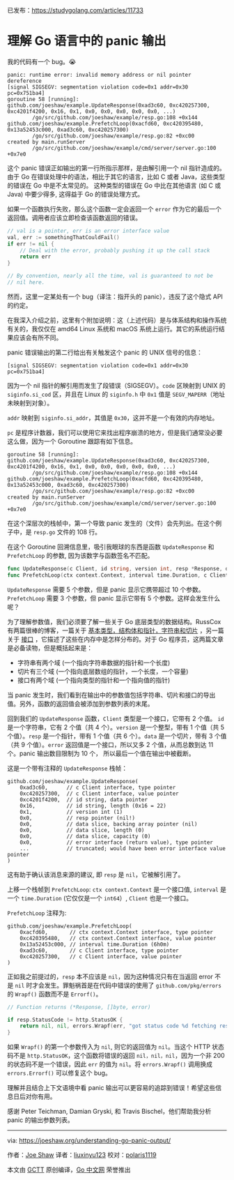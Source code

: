 ﻿已发布：https://studygolang.com/articles/11733

# 理解 Go 语言中的 panic 输出

我的代码有一个 bug。😭

```
panic: runtime error: invalid memory address or nil pointer dereference
[signal SIGSEGV: segmentation violation code=0x1 addr=0x30 pc=0x751ba4]
goroutine 58 [running]:
github.com/joeshaw/example.UpdateResponse(0xad3c60, 0xc420257300, 0xc4201f4200, 0x16, 0x1, 0x0, 0x0, 0x0, 0x0, 0x0, ...)
        /go/src/github.com/joeshaw/example/resp.go:108 +0x144
github.com/joeshaw/example.PrefetchLoop(0xacfd60, 0xc420395480, 0x13a52453c000, 0xad3c60, 0xc420257300)
        /go/src/github.com/joeshaw/example/resp.go:82 +0xc00
created by main.runServer
        /go/src/github.com/joeshaw/example/cmd/server/server.go:100 +0x7e0
```

这个 panic 错误正如输出的第一行所指示那样，是由解引用一个 nil 指针造成的。由于 Go 在错误处理中的语法，相比于其它的语言，比如 C 或者 Java，这些类型的错误在 Go 中是不太常见的。
这种类型的错误在 Go 中比在其他语言 (如 C 或 Java) 中要少得多, 这得益于 Go 的错误处理方式。

如果一个函数执行失败，那么这个函数一定会返回一个 `error` 作为它的最后一个返回值。调用者应该立即检查该函数返回的错误。

```go
// val is a pointer, err is an error interface value
val, err := somethingThatCouldFail()
if err != nil {
    // Deal with the error, probably pushing it up the call stack
    return err
}

// By convention, nearly all the time, val is guaranteed to not be
// nil here.
```

然而，这里一定某处有一个 bug（译注：指开头的 panic），违反了这个隐式 API 的约定。

在我深入介绍之前，这里有个附加说明：这（上述代码）是与体系结构和操作系统有关的，我仅仅在 amd64 Linux 系统和 macOS 系统上运行。其它的系统运行结果应该会有所不同。

panic 错误输出的第二行给出有关触发这个 panic 的 UNIX 信号的信息：

```
[signal SIGSEGV: segmentation violation code=0x1 addr=0x30 pc=0x751ba4]
```

因为一个 nil 指针的解引用而发生了段错误（SIGSEGV）。`code` 区映射到 UNIX 的 `siginfo.si_cod` 区，并且在 Linux 的 `siginfo.h` 中 `0x1` 值是 `SEGV_MAPERR`（地址未映射到对象）。

`addr` 映射到 `siginfo.si_addr`，其值是 `0x30`，这并不是一个有效的内存地址。

`pc` 是程序计数器，我们可以使用它来找出程序崩溃的地方，但是我们通常没必要这么做，因为一个 Goroutine 跟踪有如下信息。

```
goroutine 58 [running]:
github.com/joeshaw/example.UpdateResponse(0xad3c60, 0xc420257300, 0xc4201f4200, 0x16, 0x1, 0x0, 0x0, 0x0, 0x0, 0x0, ...)
        /go/src/github.com/joeshaw/example/resp.go:108 +0x144
github.com/joeshaw/example.PrefetchLoop(0xacfd60, 0xc420395480, 0x13a52453c000, 0xad3c60, 0xc420257300)
        /go/src/github.com/joeshaw/example/resp.go:82 +0xc00
created by main.runServer
        /go/src/github.com/joeshaw/example/cmd/server/server.go:100 +0x7e0
```

在这个深层次的栈帧中，第一个导致 panic 发生的（文件）会先列出。在这个例子中，是 `resp.go` 文件的 108 行。

在这个 Goroutine 回溯信息里，吸引我眼球的东西是函数 `UpdateResponse` 和 `PrefetchLoop` 的参数, 因为该数字与函数签名不匹配。

```go
func UpdateResponse(c Client, id string, version int, resp *Response, data []byte) error
func PrefetchLoop(ctx context.Context, interval time.Duration, c Client)
```

`UpdateResponse` 需要 5 个参数，但是 panic 显示它携带超过 10 个参数。 `PrefetchLoop` 需要 3 个参数，但 panic 显示它带有 5 个参数。这样会发生什么呢？

为了理解参数值，我们必须要了解一些关于 Go 底层类型的数据结构。RussCox 有两篇很棒的博客，一篇关于 [基本类型，结构体和指针，字符串和切片](https://research.swtch.com/godata) ，另一篇关于 [接口](https://research.swtch.com/interfaces) ，它描述了这些在内存中是怎样分布的。对于 Go 程序员，这两篇文章是必备读物，但是概括起来是：

- 字符串有两个域 (一个指向字符串数据的指针和一个长度)
- 切片有三个域 (一个指向底层数组的指针，一个长度，一个容量)
- 接口有两个域 (一个指向类型的指针和一个指向值的指针)

当 panic 发生时，我们看到在输出中的参数值包括字符串、切片和接口的导出值。另外，函数的返回值会被添加到参数列表的末尾。

回到我们的 `UpdateResponse` 函数，`Client` 类型是一个接口，它带有 2 个值。 `id` 是一个字符串，它有 2 个值（共 4 个）。`version` 是一个整型，带有 1 个值（共 5 个值）。`resp` 是一个指针，带有 1 个值（共 6 个）。`data` 是一个切片，带有 3 个值（共 9 个值）。`error` 返回值是一个接口，所以又多 2 个值，从而总数到达 11 个。panic 输出数目限制为 10 个， 所以最后一个值在输出中被截断。

这是一个带有注释的 `UpdateResponse` 栈帧：

```
github.com/joeshaw/example.UpdateResponse(
    0xad3c60,      // c Client interface, type pointer
    0xc420257300,  // c Client interface, value pointer
    0xc4201f4200,  // id string, data pointer
    0x16,          // id string, length (0x16 = 22)
    0x1,           // version int (1)
    0x0,           // resp pointer (nil!)
    0x0,           // data slice, backing array pointer (nil)
    0x0,           // data slice, length (0)
    0x0,           // data slice, capacity (0)
    0x0,           // error interface (return value), type pointer
    ...            // truncated; would have been error interface value pointer
)
```

这有助于确认该消息来源的建议, 即 `resp` 是 `nil`，它被解引用了。

上移一个栈帧到 `PrefetchLoop`: `ctx context.Context` 是一个接口值, `interval` 是一个 `time.Duration` (它仅仅是一个 `int64`）, `Client` 也是一个接口。

`PrefetchLoop` 注释为:

```
github.com/joeshaw/example.PrefetchLoop(
    0xacfd60,       // ctx context.Context interface, type pointer
    0xc420395480,   // ctx context.Context interface, value pointer
    0x13a52453c000, // interval time.Duration (6h0m)
    0xad3c60,       // c Client interface, type pointer
    0xc420257300,   // c Client interface, value pointer
)
```

正如我之前提过的，`resp` 本不应该是 `nil`，因为这种情况只有在当返回 error 不是 `nil` 时才会发生。罪魁祸首是在代码中错误的使用了 `github.com/pkg/errors` 的 `Wrapf()` 函数而不是 `Errorf()`。

```go
// Function returns (*Response, []byte, error)

if resp.StatusCode != http.StatusOK {
    return nil, nil, errors.Wrapf(err, "got status code %d fetching response %s", resp.StatusCode, url)
}
```

如果 `Wrapf()` 的第一个参数传入为 `nil`, 则它的返回值为 `nil`。当这个 HTTP 状态码不是 `http.StatusOK`，这个函数将错误的返回 `nil，nil，nil`，因为一个非 200 的状态码不是一个错误，因此 `err` 的值为 `nil`。将 `errors.Wrapf()` 调用换成 `errors.Errorf()` 可以修复这个 bug。

理解并且结合上下文语境中看 panic 输出可以更容易的追踪到错误！希望这些信息日后对你有用。

感谢 Peter Teichman, Damian Gryski, 和 Travis Bischel，他们帮助我分析 panic 的输出参数列表。

---

via: https://joeshaw.org/understanding-go-panic-output/

作者：[Joe Shaw](https://joeshaw.org/about/)
译者：[liuxinyu123](https://github.com/liuxinyu123)
校对：[polaris1119](https://github.com/polaris1119)

本文由 [GCTT](https://github.com/studygolang/GCTT) 原创编译，[Go 中文网](https://studygolang.com/) 荣誉推出
